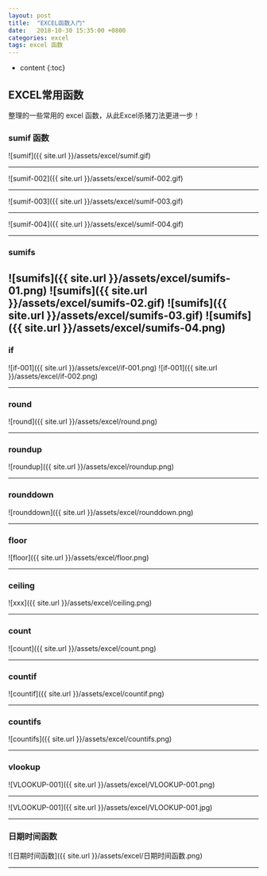 ```yaml
---
layout: post
title:  "EXCEL函数入门"
date:   2018-10-30 15:35:00 +0800
categories: excel
tags: excel 函数
---
```


* content
{:toc}




## EXCEL常用函数

整理的一些常用的 excel 函数，从此Excel杀猪刀法更进一步！


### sumif 函数

![sumif]({{ site.url }}/assets/excel/sumif.gif)

---

![sumif-002]({{ site.url }}/assets/excel/sumif-002.gif)

---

![sumif-003]({{ site.url }}/assets/excel/sumif-003.gif)

---

![sumif-004]({{ site.url }}/assets/excel/sumif-004.gif)

---

### sumifs 

![sumifs]({{ site.url }}/assets/excel/sumifs-01.png)
![sumifs]({{ site.url }}/assets/excel/sumifs-02.gif)
![sumifs]({{ site.url }}/assets/excel/sumifs-03.gif)
![sumifs]({{ site.url }}/assets/excel/sumifs-04.png)
---

### if

![if-001]({{ site.url }}/assets/excel/if-001.png)
![if-001]({{ site.url }}/assets/excel/if-002.png)

---


### round

![round]({{ site.url }}/assets/excel/round.png)

---


### roundup

![roundup]({{ site.url }}/assets/excel/roundup.png)

---


### rounddown

![rounddown]({{ site.url }}/assets/excel/rounddown.png)

---


### floor

![floor]({{ site.url }}/assets/excel/floor.png)

---



### ceiling

![xxx]({{ site.url }}/assets/excel/ceiling.png)

---


### count

![count]({{ site.url }}/assets/excel/count.png)

---

### countif

![countif]({{ site.url }}/assets/excel/countif.png)

---

### countifs

![countifs]({{ site.url }}/assets/excel/countifs.png)

---

### vlookup

![VLOOKUP-001]({{ site.url }}/assets/excel/VLOOKUP-001.png)

---

![VLOOKUP-001]({{ site.url }}/assets/excel/VLOOKUP-001.jpg)

---

### 日期时间函数

![日期时间函数]({{ site.url }}/assets/excel/日期时间函数.png)

---











